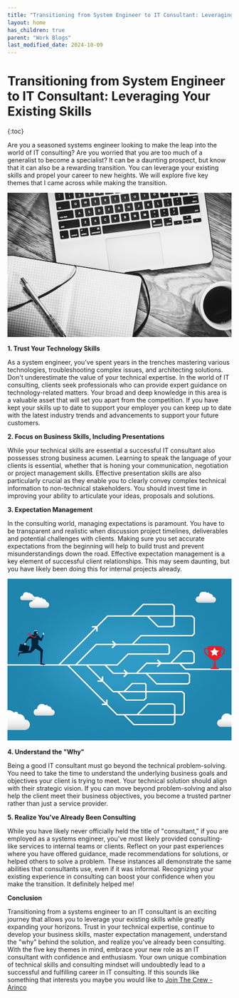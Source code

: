 ```yaml
---
title: "Transitioning from System Engineer to IT Consultant: Leveraging Your Existing Skills"
layout: home
has_children: true
parent: "Work Blogs" 
last_modified_date: 2024-10-09
---
```


# Transitioning from System Engineer to IT Consultant: Leveraging Your Existing Skills

{:toc}

Are you a seasoned systems engineer looking to make the leap into the world of IT consulting? Are you worried that you are too much of a generalist to become a specialist? It can be a daunting prospect, but know that it can also be a rewarding transition. You can leverage your existing skills and propel your career to new heights. We will explore five key themes that I came across while making the transition.

<img src="/assets/blog-images/System-Engineer-Image1.png" alt="The System Engineer" width="600">

**1. Trust Your Technology Skills**

As a system engineer, you've spent years in the trenches mastering various technologies, troubleshooting complex issues, and architecting solutions. Don't underestimate the value of your technical expertise. In the world of IT consulting, clients seek professionals who can provide expert guidance on technology-related matters. Your broad and deep knowledge in this area is a valuable asset that will set you apart from the competition. If you have kept your skills up to date to support your employer you can keep up to date with the latest industry trends and advancements to support your future customers.

**2. Focus on Business Skills, Including Presentations**

While your technical skills are essential a successful IT consultant also possesses strong business acumen. Learning to speak the language of your clients is essential, whether that is honing your communication, negotiation or project management skills. Effective presentation skills are also particularly crucial as they enable you to clearly convey complex technical information to non-technical stakeholders. You should invest time in improving your ability to articulate your ideas, proposals and solutions.


**3. Expectation Management**

In the consulting world, managing expectations is paramount. You have to be transparent and realistic when discussion project timelines, deliverables and potential challenges with clients. Making sure you set accurate expectations from the beginning will help to build trust and prevent misunderstandings down the road. Effective expectation management is a key element of successful client relationships. This may seem daunting, but you have likely been doing this for internal projects already.

<img src="/assets/blog-images/System-Engineer-Image2.png" alt="Expectation Management" width="600">

**4. Understand the "Why"**

Being a good IT consultant must go beyond the technical problem-solving. You need to take the time to understand the underlying business goals and objectives your client is trying to meet. Your technical solution should align with their strategic vision. If you can move beyond problem-solving and also help the client meet their business objectives, you become a trusted partner rather than just a service provider.

**5. Realize You've Already Been Consulting**

While you have likely never officially held the title of "consultant," if you are employed as a systems engineer, you've most likely provided consulting-like services to internal teams or clients. Reflect on your past experiences where you have offered guidance, made recommendations for solutions, or helped others to solve a problem. These instances all demonstrate the same abilities that consultants use, even if it was informal. Recognizing your existing experience in consulting can boost your confidence when you make the transition. It definitely helped me!

**Conclusion**

Transitioning from a systems engineer to an IT consultant is an exciting journey that allows you to leverage your existing skills while greatly expanding your horizons. Trust in your technical expertise, continue to develop your business skills, master expectation management, understand the "why" behind the solution, and realize you've already been consulting. With the five key themes in mind, embrace your new role as an IT consultant with confidence and enthusiasm. Your own unique combination of technical skills and consulting mindset will undoubtedly lead to a successful and fulfilling career in IT consulting. If this sounds like something that interests you maybe you would like to [Join The Crew - Arinco](https://arinco.com.au/join-the-crew/)
